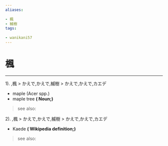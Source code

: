 ```yaml
---
aliases:
    
- 楓
- 槭樹
tags:
    
- wanikani57
---
```


# 楓
---
1).
,楓 > かえで,かえで,槭樹 > かえで,かえで,カエデ

- maple (Acer spp.)
- maple tree
**( Noun;)**
> see also: 
            
2).
,楓 > かえで,かえで,槭樹 > かえで,かえで,カエデ

- Kaede
**( Wikipedia definition;)**
> see also: 
            